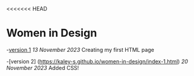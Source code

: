 <<<<<<< HEAD
# Women in Design
-[version 1](https://kaley-s.github.io/women-in-design/index-1.html)
*13 November 2023*
Creating my first HTML page

-[version 2] (https://kaley-s.github.io/women-in-design/index-1.html)
*20 November 2023*
Added CSS!

